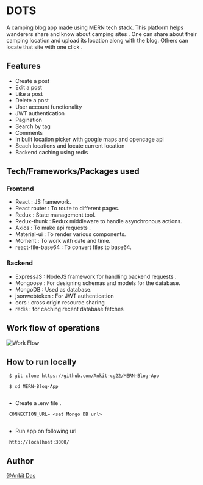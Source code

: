<h1>DOTS</h1>
A camping blog app made using MERN tech stack. This platform helps wanderers share and know about camping sites . One can share about their camping location and upload its location along with the blog. Others can locate that site with one click .

<h2> Features </h2>

- Create a post
- Edit a post
- Like a post
- Delete a post
- User account functionality
- JWT authentication
- Pagination
- Search by tag
- Comments
- In built location picker with google maps and opencage api 
- Seach locations and locate current location  
- Backend caching using redis 

<h2>Tech/Frameworks/Packages used </h2>

<h3> Frontend </h3>

- React : JS framework.
- React router : To route to different pages.
- Redux : State management tool.
- Redux-thunk : Redux middleware to handle asynchronous actions.
- Axios : To make api requests .
- Material-ui : To render various components.
- Moment : To work with date and time.
- react-file-base64 : To convert files to base64.

<h3>Backend</h3>

- ExpressJS : NodeJS framework for handling backend requests .
- Mongoose : For designing schemas and models for the database.
- MongoDB : Used as database.
- jsonwebtoken : For JWT authentication
- cors : cross origin resource sharing
- redis : for caching recent database fetches 

<h2> Work flow of operations </h2>

![Work Flow](https://user-images.githubusercontent.com/77494560/132367450-86cd5772-dca4-4ec5-b142-fba4c2b10a56.png)


<h2> How to run locally </h2>

```
 $ git clone https://github.com/Ankit-cg22/MERN-Blog-App
  
 $ cd MERN-Blog-App
  
```

- Create a .env file .
```
 CONNECTION_URL= <set Mongo DB url>
 
```
- Run app on following url

```
 http://localhost:3000/
```

<h2>Author</h2>

[@Ankit Das](https://github.com/Ankit-cg22)


